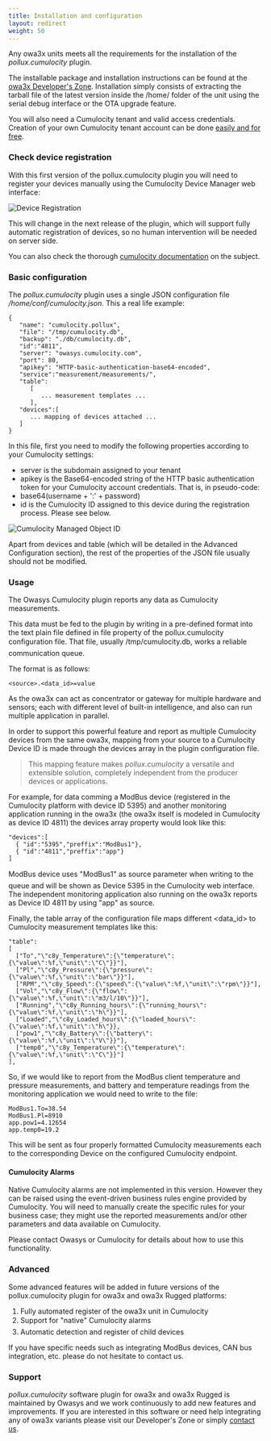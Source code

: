 ```yaml
---
title: Installation and configuration
layout: redirect
weight: 50
---
```


Any owa3x units meets all the requirements for the installation of the *pollux.cumulocity* plugin.

The installable package and installation instructions can be found at the [owa3x Developer's Zone](http://owasys.com/en/developers-zone/owa3x). Installation simply consists of extracting the tarball file of the latest version inside the /home/ folder of the unit using the serial debug interface or the OTA upgrade feature.

You will also need a Cumulocity tenant and valid access credentials. Creation of your own Cumulocity tenant account can be done [easily and for free](http://cumulocity.com/).

### Check device registration

With this first version of the pollux.cumulocity plugin you will need to register your devices manually using the Cumulocity Device Manager web interface:

![Device Registration](/images/devices/owa3x/screenshot1.png)

This will change in the next release of the plugin, which will support fully automatic registration of devices, so no human intervention will be needed on server side.

You can also check the thorough [cumulocity documentation](https://www.cumulocity.com/dev-center/) on the subject.

### Basic configuration

The *pollux.cumulocity* plugin uses a single JSON configuration file */home/conf/cumulocity.json*. This a real life example:

    {
       "name": "cumulocity.pollux",
       "file": "/tmp/cumulocity.db",
       "backup": "./db/cumulocity.db",
       "id":"4811",
       "server": "owasys.cumulocity.com",
       "port": 80,
       "apikey": "HTTP-basic-authentication-base64-encoded",
       "service":"measurement/measurements/",
       "table":
          [
             ... measurement templates ...
          ],
       "devices":[
          ... mapping of devices attached ...
       ]
    }

In this file, first you need to modify the following properties according to your Cumulocity settings:
- server is the subdomain assigned to your tenant
- apikey is the Base64-encoded string of the HTTP basic authentication token for your Cumulocity account credentials. That is, in pseudo-code:
- base64(username + ':' + password)
- id is the Cumulocity ID assigned to this device during the registration process. Please see below.

![Cumulocity Managed Object ID](/images/devices/owa3x/screenshot2.png)

Apart from devices and table (which will be detailed in the Advanced Configuration section), the rest of the properties of the JSON file usually should not be modified.

### Usage
The Owasys Cumulocity plugin reports any data as Cumulocity measurements.

This data must be fed to the plugin by writing in a pre-defined format into the text plain file defined in file property of the pollux.cumulocity configuration file. That file, usually /tmp/cumulocity.db, works a reliable communication queue.

The format is as follows:

    <source>.<data_id>=value

As the owa3x can act as concentrator or gateway for multiple hardware and sensors; each with different level of built-in intelligence, and also can run multiple application in parallel.

In order to support this powerful feature and report as multiple Cumulocity devices from the same owa3x, mapping from your source to a Cumulocity Device ID is made through the devices array in the plugin configuration file.

>This mapping feature makes *pollux.cumulocity* a versatile and extensible solution, completely independent from the producer devices or applications.

For example, for data comming a ModBus device (registered in the Cumulocity platform with device ID 5395) and another monitoring application running in the owa3x (the owa3x itself is modeled in Cumulocity as device ID 4811) the devices array property would look like this:

    "devices":[
      { "id":"5395","preffix":"ModBus1"},
      { "id":"4811","preffix":"app"}
    ]

ModBus device uses "ModBus1" as source parameter when writing to the queue and will be shown as Device 5395 in the Cumulocity web interface.
The independent monitoring application also running on the owa3x reports as Device ID 4811 by using "app" as source.

Finally, the table array of the configuration file maps different <data_id> to Cumulocity measurement templates like this:

    "table":
    [
      ["To","\"c8y_Temperature\":{\"temperature\":{\"value\":%f,\"unit\":\"C\"}}"],
      ["Pl","\"c8y_Pressure\":{\"pressure\":{\"value\":%f,\"unit\":\"bar\"}}"],
      ["RPM","\"c8y_Speed\":{\"speed\":{\"value\":%f,\"unit\":\"rpm\"}}"],
      ["Vol","\"c8y_Flow\":{\"flow\":{\"value\":%f,\"unit\":\"m3/l/10\"}}"],
      ["Running","\"c8y_Running_hours\":{\"running_hours\":{\"value\":%f,\"unit\":\"h\"}}"],
      ["Loaded","\"c8y_Loaded_hours\":{\"loaded_hours\":{\"value\":%f,\"unit\":\"h\"}},
      ["pow1","\"c8y_Battery\":{\"battery\":{\"value\":%f,\"unit\":\"V\"}}"],
      ["temp0","\"c8y_Temperature\":{\"temperature\":{\"value\":%f,\"unit\":\"C\"}}"]
    ],

So, if we would like to report from the ModBus client temperature and pressure measurements, and battery and temperature readings from the monitoring application we would need to write to the file:

    ModBus1.To=38.54
    ModBus1.Pl=8910
    app.pow1=4.12654
    app.temp0=19.2

This will be sent as four properly formatted Cumulocity measurements each to the corresponding Device on the configured Cumulocity endpoint.

#### Cumulocity Alarms

Native Cumulocity alarms are not implemented in this version. However they can be raised using the event-driven business rules engine provided by Cumulocity. You will need to manually create the specific rules for your business case; they might use the reported measurements and/or other parameters and data available on Cumulocity.

Please contact Owasys or Cumulocity for details about how to use this functionality.

### Advanced

Some advanced features will be added in future versions of the pollux.cumulocity plugin for owa3x and owa3x Rugged platforms:

1.  Fully automated register of the owa3x unit in Cumulocity
2.  Support for "native" Cumulocity alarms
3.  Automatic detection and register of child devices

If you have specific needs such as integrating ModBus devices, CAN bus integration, etc. please do not hesitate to contact us.

### Support

*pollux.cumulocity* software plugin for owa3x and owa3x Rugged is maintained by Owasys and we work continuously to add new features and improvements. If you are interested in this software or need help integrating any of owa3x variants please visit our Developer's Zone or simply [contact us](http://owasys.com/en/contact).
